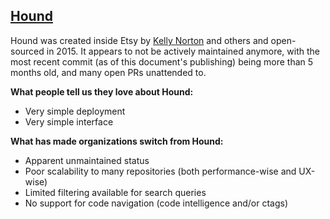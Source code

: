 ## [Hound](https://github.com/etsy/hound)

Hound was created inside Etsy by [Kelly Norton](https://github.com/kellegous) and others and open-sourced in 2015. It appears to not be actively maintained anymore, with the most recent commit (as of this document's publishing) being more than 5 months old, and many open PRs unattended to.

**What people tell us they love about Hound:**

* Very simple deployment
* Very simple interface

**What has made organizations switch from Hound:**

* Apparent unmaintained status
* Poor scalability to many repositories (both performance-wise and UX-wise)
* Limited filtering available for search queries
* No support for code navigation (code intelligence and/or ctags)
